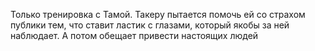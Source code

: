 Только тренировка с Тамой. Такеру пытается помочь ей со страхом публики тем, что ставит ластик с глазами, который якобы за ней наблюдает. А потом обещает привести настоящих людей